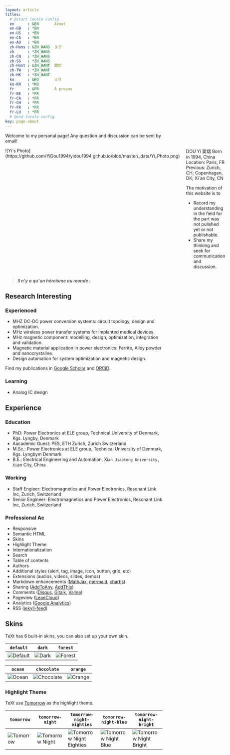 ```yaml
---
layout: article
titles:
  # @start locale config
  en      : &EN       About
  en-GB   : *EN
  en-US   : *EN
  en-CA   : *EN
  en-AU   : *EN
  zh-Hans : &ZH_HANS  关于
  zh      : *ZH_HANS
  zh-CN   : *ZH_HANS
  zh-SG   : *ZH_HANS
  zh-Hant : &ZH_HANT  關於
  zh-TW   : *ZH_HANT
  zh-HK   : *ZH_HANT
  ko      : &KO       소개
  ko-KR   : *KO
  fr      : &FR       À propos
  fr-BE   : *FR
  fr-CA   : *FR
  fr-CH   : *FR
  fr-FR   : *FR
  fr-LU   : *FR
  # @end locale config
key: page-about
---
```


Welcome to my personal page! Any question and discussion can be sent by email!

<div style="display: flex;">

<div style="flex: 1; padding-right: 10px;">
![Yi`s Photo](https://github.com/YiDou1994/yidou1994.github.io/blob/master/_data/Yi_Photo.png)
</div>

<div style="flex: 1; padding-left: 10px;">
DOU Yi 窦熠  
Born in 1994, China  
Location: Paris, FR  
Previous: Zurich, CH; Copenhagen, DK; Xi`an City, CN  

The motivation of this website is to 
- Record my understanding in the field for the part was not pulished yet or not publishable.
- Share my thinking and seek for communication and discussion.
</div>

</div>



>_**Il n'y a qu'un héroïsme au monde :**_ 

## Research Interesting

### Experienced
  - MHZ DC-DC power conversion systems: circuit topology, design and optimization.
  - MHz wireless power transfer systems for implanted medical devices.
  - MHz magnetic component: modelling, design, optimization, integration and validation.
  - Magnetic material application in power electronics: Ferrite, Alloy powder and nanocrystaline.
  - Design automation for system optimization and magnetic design.

  Find my publications in [Google Scholar](https://scholar.google.com/citations?user=LrU0d14AAAAJ&hl=en) and [ORCiD](https://orcid.org/my-orcid?orcid=0000-0003-3725-4357).

### Learning
  - Analog IC design

## Experience

### Education
  - PhD: Power Electronics at ELE group, Technical University of Denmark, Kgs. Lyngby, Denmark
  - Aacademic Guest: PES, ETH Zurich, Zurich Switzerland
  - M.Sc.: Power Electronics at ELE group, Technical University of Denmark, Kgs. Lyngbym Denmark
  - B.E.: Electrical Engineering and Automation, Xi`an Jiaotong University, Xi`an City, China

### Working
  - Staff Engieer: Electromagnetics and Power Electronics, Resonant Link Inc, Zurich, Switzerland
  - Senior Engineer: Electromagnetics and Power Electronics, Resonant Link Inc, Zurich, Switzerland

### Professional Ac

- Responsive
- Semantic HTML
- Skins
- Highlight Theme
- Internationalization
- Search
- Table of contents
- Authors
- Additional styles (alert, tag, image, icon, button, grid, etc)
- Extensions (audios, videos, slides, demos)
- Markdown enhancements ([MathJax](https://www.mathjax.org/), [mermaid](https://mermaidjs.github.io/), [chartjs](http://www.chartjs.org/))
- Sharing ([AddToAny](https://www.addtoany.com/), [AddThis](https://www.addthis.com/))
- Comments ([Disqus](https://disqus.com/), [Gitalk](https://gitalk.github.io/), [Valine](https://valine.js.org/en/))
- Pageview ([LeanCloud](https://leancloud.cn/))
- Analytics ([Google Analytics](https://analytics.google.com/analytics/web/))
- RSS ([jekyll-feed](https://github.com/jekyll/jekyll-feed))

## Skins

TeXt has 6 built-in skins, you can also set up your own skin.

| `default` | `dark` | `forest` |
| --- |  --- | --- |
| ![Default](https://raw.githubusercontent.com/kitian616/jekyll-TeXt-theme/master/screenshots/skins_default.jpg) | ![Dark](https://raw.githubusercontent.com/kitian616/jekyll-TeXt-theme/master/screenshots/skins_dark.jpg) | ![Forest](https://raw.githubusercontent.com/kitian616/jekyll-TeXt-theme/master/screenshots/skins_forest.jpg) |

| `ocean` | `chocolate` | `orange` |
| --- |  --- | --- |
| ![Ocean](https://raw.githubusercontent.com/kitian616/jekyll-TeXt-theme/master/screenshots/skins_ocean.jpg) | ![Chocolate](https://raw.githubusercontent.com/kitian616/jekyll-TeXt-theme/master/screenshots/skins_chocolate.jpg) | ![Orange](https://raw.githubusercontent.com/kitian616/jekyll-TeXt-theme/master/screenshots/skins_orange.jpg) |

### Highlight Theme

TeXt use [Tomorrow](https://github.com/chriskempson/tomorrow-theme) as the highlight theme.

| `tomorrow` | `tomorrow-night` | `tomorrow-night-eighties` | `tomorrow-night-blue` | `tomorrow-night-bright` |
| --- |  --- | --- | --- |  --- |
| ![Tomorrow](https://raw.githubusercontent.com/kitian616/jekyll-TeXt-theme/master/screenshots/highlight_tomorrow.png) | ![Tomorrow Night](https://raw.githubusercontent.com/kitian616/jekyll-TeXt-theme/master/screenshots/highlight_tomorrow-night.png) | ![Tomorrow Night Eighties](https://raw.githubusercontent.com/kitian616/jekyll-TeXt-theme/master/screenshots/highlight_tomorrow-night-eighties.png) | ![Tomorrow Night Blue](https://raw.githubusercontent.com/kitian616/jekyll-TeXt-theme/master/screenshots/highlight_tomorrow-night-blue.png) | ![Tomorrow Night Bright](https://raw.githubusercontent.com/kitian616/jekyll-TeXt-theme/master/screenshots/highlight_tomorrow-night-bright.png) |
